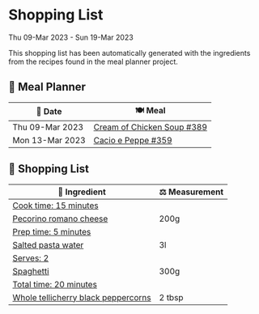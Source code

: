 # Shopping List

Thu 09-Mar 2023 - Sun 19-Mar 2023

This shopping list has been automatically generated with the ingredients from the recipes found in the meal planner project.

## 📅 Meal Planner

|📅 Date| 🍽️ Meal|
|----|----|
|Thu 09-Mar 2023|[Cream of Chicken Soup #389](https://github.com/jcallaghan/The-Cookbook/issues/389)|
|Mon 13-Mar 2023|[Cacio e Peppe #359](https://github.com/jcallaghan/The-Cookbook/issues/359)|

## 🛒 Shopping List

| 🍌 Ingredient| ⚖️ Measurement|
|----------|-----------|
|[Cook time: 15 minutes](https://www.sainsburys.co.uk/gol-ui/SearchResults/Cook%20time:%2015%20minutes)||
|[Pecorino romano cheese](https://www.sainsburys.co.uk/gol-ui/SearchResults/Pecorino%20romano%20cheese)|200g|
|[Prep time: 5 minutes](https://www.sainsburys.co.uk/gol-ui/SearchResults/Prep%20time:%205%20minutes)||
|[Salted pasta water](https://www.sainsburys.co.uk/gol-ui/SearchResults/Salted%20pasta%20water)|3l|
|[Serves: 2](https://www.sainsburys.co.uk/gol-ui/SearchResults/Serves:%202)||
|[Spaghetti](https://www.sainsburys.co.uk/gol-ui/SearchResults/Spaghetti)|300g|
|[Total time: 20 minutes](https://www.sainsburys.co.uk/gol-ui/SearchResults/Total%20time:%2020%20minutes)||
|[Whole tellicherry black peppercorns](https://www.sainsburys.co.uk/gol-ui/SearchResults/Whole%20tellicherry%20black%20peppercorns)|2 tbsp|
